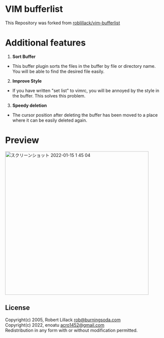 VIM bufferlist
==============

This Repository was forked from [roblillack/vim-bufferlist](https://github.com/roblillack/vim-bufferlist)

Additional features
============
1. **Sort Buffer**
  - This buffer plugin sorts the files in the buffer by file or directory name.
You will be able to find the desired file easily.
2. **Improve Style**
  - If you have written "set list" to vimrc, you will be annoyed by the style in the buffer.
This solves this problem.
3. **Speedy deletion**
  - The cursor position after deleting the buffer has been moved to a place where it can be easily deleted again.

Preview
=======
<img width="464" alt="スクリーンショット 2022-01-15 1 45 04" src="https://user-images.githubusercontent.com/30614453/149552790-a1c86d48-3b02-41aa-a1ee-28c92cbf40d8.png">

License
-------

Copyright(c) 2005, Robert Lillack <rob@burningsoda.com>  
Copyright(c) 2022, enoatu <acro1452@gmail.com>  
Redistribution in any form with or without modification permitted.
